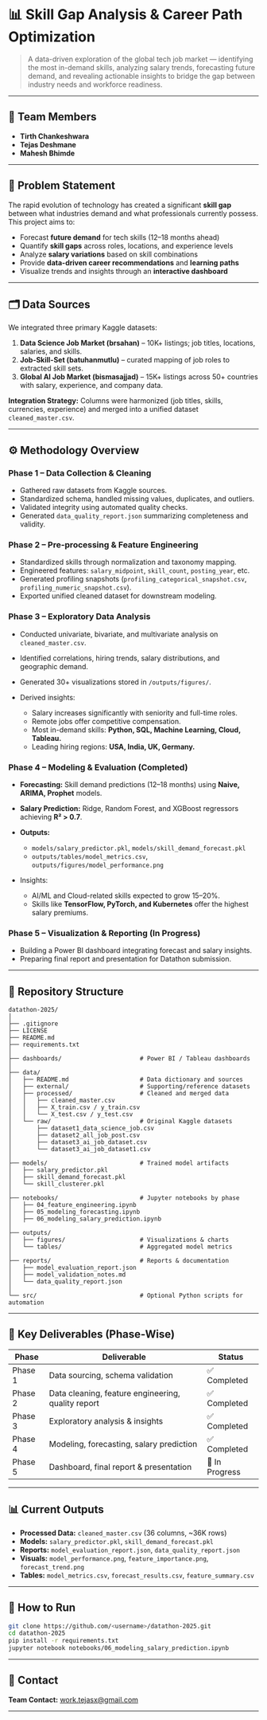 # 📊 Skill Gap Analysis & Career Path Optimization

> A data-driven exploration of the global tech job market — identifying the most in-demand skills, analyzing salary trends, forecasting future demand, and revealing actionable insights to bridge the gap between industry needs and workforce readiness.

---

## 👥 Team Members

* **Tirth Chankeshwara**
* **Tejas Deshmane**
* **Mahesh Bhimde**

---

## 🎯 Problem Statement

The rapid evolution of technology has created a significant **skill gap** between what industries demand and what professionals currently possess. This project aims to:

* Forecast **future demand** for tech skills (12–18 months ahead)
* Quantify **skill gaps** across roles, locations, and experience levels
* Analyze **salary variations** based on skill combinations
* Provide **data-driven career recommendations** and **learning paths**
* Visualize trends and insights through an **interactive dashboard**

---

## 🗂️ Data Sources

We integrated three primary Kaggle datasets:

1. **Data Science Job Market (brsahan)** – 10K+ listings; job titles, locations, salaries, and skills.
2. **Job-Skill-Set (batuhanmutlu)** – curated mapping of job roles to extracted skill sets.
3. **Global AI Job Market (bismasajjad)** – 15K+ listings across 50+ countries with salary, experience, and company data.

**Integration Strategy:** Columns were harmonized (job titles, skills, currencies, experience) and merged into a unified dataset `cleaned_master.csv`.

---

## ⚙️ Methodology Overview

### **Phase 1 – Data Collection & Cleaning**

* Gathered raw datasets from Kaggle sources.
* Standardized schema, handled missing values, duplicates, and outliers.
* Validated integrity using automated quality checks.
* Generated `data_quality_report.json` summarizing completeness and validity.

### **Phase 2 – Pre-processing & Feature Engineering**

* Standardized skills through normalization and taxonomy mapping.
* Engineered features: `salary_midpoint`, `skill_count`, `posting_year`, etc.
* Generated profiling snapshots (`profiling_categorical_snapshot.csv`, `profiling_numeric_snapshot.csv`).
* Exported unified cleaned dataset for downstream modeling.

### **Phase 3 – Exploratory Data Analysis**

* Conducted univariate, bivariate, and multivariate analysis on `cleaned_master.csv`.
* Identified correlations, hiring trends, salary distributions, and geographic demand.
* Generated 30+ visualizations stored in `/outputs/figures/`.
* Derived insights:

  * Salary increases significantly with seniority and full-time roles.
  * Remote jobs offer competitive compensation.
  * Most in-demand skills: **Python, SQL, Machine Learning, Cloud, Tableau.**
  * Leading hiring regions: **USA, India, UK, Germany.**

### **Phase 4 – Modeling & Evaluation (Completed)**

* **Forecasting:** Skill demand predictions (12–18 months) using **Naive, ARIMA, Prophet** models.
* **Salary Prediction:** Ridge, Random Forest, and XGBoost regressors achieving **R² > 0.7**.
* **Outputs:**

  * `models/salary_predictor.pkl`, `models/skill_demand_forecast.pkl`
  * `outputs/tables/model_metrics.csv`, `outputs/figures/model_performance.png`
* Insights:

  * AI/ML and Cloud-related skills expected to grow 15–20%.
  * Skills like **TensorFlow, PyTorch, and Kubernetes** offer the highest salary premiums.

### **Phase 5 – Visualization & Reporting (In Progress)**

* Building a Power BI dashboard integrating forecast and salary insights.
* Preparing final report and presentation for Datathon submission.

---

## 📁 Repository Structure

```
datathon-2025/
│
├── .gitignore
├── LICENSE
├── README.md
├── requirements.txt
│
├── dashboards/                      # Power BI / Tableau dashboards
│
├── data/
│   ├── README.md                    # Data dictionary and sources
│   ├── external/                    # Supporting/reference datasets
│   ├── processed/                   # Cleaned and merged data
│   │   ├── cleaned_master.csv
│   │   ├── X_train.csv / y_train.csv
│   │   └── X_test.csv / y_test.csv
│   └── raw/                         # Original Kaggle datasets
│       ├── dataset1_data_science_job.csv
│       ├── dataset2_all_job_post.csv
│       ├── dataset3_ai_job_dataset.csv
│       └── dataset3_ai_job_dataset1.csv
│
├── models/                          # Trained model artifacts
│   ├── salary_predictor.pkl
│   ├── skill_demand_forecast.pkl
│   └── skill_clusterer.pkl
│
├── notebooks/                       # Jupyter notebooks by phase
│   ├── 04_feature_engineering.ipynb
│   ├── 05_modeling_forecasting.ipynb
│   ├── 06_modeling_salary_prediction.ipynb
│
├── outputs/
│   ├── figures/                     # Visualizations & charts
│   └── tables/                      # Aggregated model metrics
│
├── reports/                         # Reports & documentation
│   ├── model_evaluation_report.json
│   ├── model_validation_notes.md
│   └── data_quality_report.json
│
└── src/                             # Optional Python scripts for automation
```

---

## 🦎 Key Deliverables (Phase-Wise)

| Phase   | Deliverable                                        | Status         |
| ------- | -------------------------------------------------- | -------------- |
| Phase 1 | Data sourcing, schema validation                   | ✅ Completed    |
| Phase 2 | Data cleaning, feature engineering, quality report | ✅ Completed    |
| Phase 3 | Exploratory analysis & insights                    | ✅ Completed    |
| Phase 4 | Modeling, forecasting, salary prediction           | ✅ Completed    |
| Phase 5 | Dashboard, final report & presentation             | 🚧 In Progress |

---

## 📊 Current Outputs

* **Processed Data:** `cleaned_master.csv` (36 columns, ~36K rows)
* **Models:** `salary_predictor.pkl`, `skill_demand_forecast.pkl`
* **Reports:** `model_evaluation_report.json`, `data_quality_report.json`
* **Visuals:** `model_performance.png`, `feature_importance.png`, `forecast_trend.png`
* **Tables:** `model_metrics.csv`, `forecast_results.csv`, `feature_summary.csv`

---

## 🚀 How to Run

```bash
git clone https://github.com/<username>/datathon-2025.git
cd datathon-2025
pip install -r requirements.txt
jupyter notebook notebooks/06_modeling_salary_prediction.ipynb
```

---

## 📧 Contact

**Team Contact:** [work.tejasx@gmail.com](mailto:work.tejasx@gmail.com)

---

